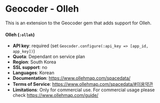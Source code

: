 Geocoder - Olleh
========

This is an extension to the Geocoder gem
that adds support for Olleh.

#### Olleh (`:olleh`)

* **API key**: required (set `Geocoder.configure(:api_key => [app_id, app_key])`)
* **Quota**: Dependant on service plan
* **Region**: South Korea
* **SSL support**: no
* **Languages**: Korean
* **Documentation**: https://www.ollehmap.com/spacedata/
* **Terms of Service**: https://www.ollehmap.com/spacedata/#이용약관
* **Limitations**: Only for commercial use. For commercial usage please check https://www.ollehmap.com/guide/
